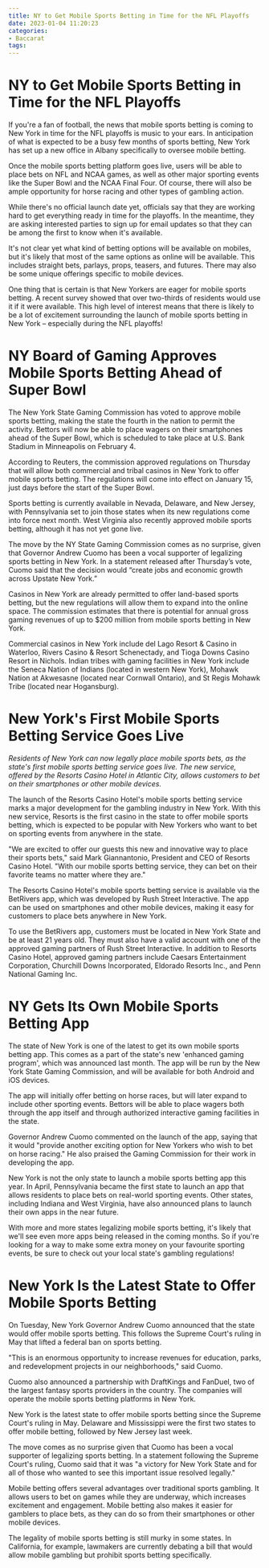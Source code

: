 ```yaml
---
title: NY to Get Mobile Sports Betting in Time for the NFL Playoffs
date: 2023-01-04 11:20:23
categories:
- Baccarat
tags:
---
```



#  NY to Get Mobile Sports Betting in Time for the NFL Playoffs

If you're a fan of football, the news that mobile sports betting is coming to New York in time for the NFL playoffs is music to your ears. In anticipation of what is expected to be a busy few months of sports betting, New York has set up a new office in Albany specifically to oversee mobile betting.

Once the mobile sports betting platform goes live, users will be able to place bets on NFL and NCAA games, as well as other major sporting events like the Super Bowl and the NCAA Final Four. Of course, there will also be ample opportunity for horse racing and other types of gambling action.

While there's no official launch date yet, officials say that they are working hard to get everything ready in time for the playoffs. In the meantime, they are asking interested parties to sign up for email updates so that they can be among the first to know when it's available.

It's not clear yet what kind of betting options will be available on mobiles, but it's likely that most of the same options as online will be available. This includes straight bets, parlays, props, teasers, and futures. There may also be some unique offerings specific to mobile devices.

One thing that is certain is that New Yorkers are eager for mobile sports betting. A recent survey showed that over two-thirds of residents would use it if it were available. This high level of interest means that there is likely to be a lot of excitement surrounding the launch of mobile sports betting in New York – especially during the NFL playoffs!

#  NY Board of Gaming Approves Mobile Sports Betting Ahead of Super Bowl

The New York State Gaming Commission has voted to approve mobile sports betting, making the state the fourth in the nation to permit the activity. Bettors will now be able to place wagers on their smartphones ahead of the Super Bowl, which is scheduled to take place at U.S. Bank Stadium in Minneapolis on February 4.

According to Reuters, the commission approved regulations on Thursday that will allow both commercial and tribal casinos in New York to offer mobile sports betting. The regulations will come into effect on January 15, just days before the start of the Super Bowl.

Sports betting is currently available in Nevada, Delaware, and New Jersey, with Pennsylvania set to join those states when its new regulations come into force next month. West Virginia also recently approved mobile sports betting, although it has not yet gone live.

The move by the NY State Gaming Commission comes as no surprise, given that Governor Andrew Cuomo has been a vocal supporter of legalizing sports betting in New York. In a statement released after Thursday’s vote, Cuomo said that the decision would “create jobs and economic growth across Upstate New York.”

Casinos in New York are already permitted to offer land-based sports betting, but the new regulations will allow them to expand into the online space. The commission estimates that there is potential for annual gross gaming revenues of up to $200 million from mobile sports betting in New York.

Commercial casinos in New York include del Lago Resort & Casino in Waterloo, Rivers Casino & Resort Schenectady, and Tioga Downs Casino Resort in Nichols. Indian tribes with gaming facilities in New York include the Seneca Nation of Indians (located in western New York), Mohawk Nation at Akwesasne (located near Cornwall Ontario), and St Regis Mohawk Tribe (located near Hogansburg).

#  New York's First Mobile Sports Betting Service Goes Live

_Residents of New York can now legally place mobile sports bets, as the state's first mobile sports betting service goes live. The new service, offered by the Resorts Casino Hotel in Atlantic City, allows customers to bet on their smartphones or other mobile devices._

The launch of the Resorts Casino Hotel's mobile sports betting service marks a major development for the gambling industry in New York. With this new service, Resorts is the first casino in the state to offer mobile sports betting, which is expected to be popular with New Yorkers who want to bet on sporting events from anywhere in the state.

"We are excited to offer our guests this new and innovative way to place their sports bets," said Mark Giannantonio, President and CEO of Resorts Casino Hotel. "With our mobile sports betting service, they can bet on their favorite teams no matter where they are."

The Resorts Casino Hotel's mobile sports betting service is available via the BetRivers app, which was developed by Rush Street Interactive. The app can be used on smartphones and other mobile devices, making it easy for customers to place bets anywhere in New York.

To use the BetRivers app, customers must be located in New York State and be at least 21 years old. They must also have a valid account with one of the approved gaming partners of Rush Street Interactive. In addition to Resorts Casino Hotel, approved gaming partners include Caesars Entertainment Corporation, Churchill Downs Incorporated, Eldorado Resorts Inc., and Penn National Gaming Inc.

#  NY Gets Its Own Mobile Sports Betting App

The state of New York is one of the latest to get its own mobile sports betting app. This comes as a part of the state's new 'enhanced gaming program', which was announced last month. The app will be run by the New York State Gaming Commission, and will be available for both Android and iOS devices.

The app will initially offer betting on horse races, but will later expand to include other sporting events. Bettors will be able to place wagers both through the app itself and through authorized interactive gaming facilities in the state.

Governor Andrew Cuomo commented on the launch of the app, saying that it would "provide another exciting option for New Yorkers who wish to bet on horse racing." He also praised the Gaming Commission for their work in developing the app.

New York is not the only state to launch a mobile sports betting app this year. In April, Pennsylvania became the first state to launch an app that allows residents to place bets on real-world sporting events. Other states, including Indiana and West Virginia, have also announced plans to launch their own apps in the near future.

With more and more states legalizing mobile sports betting, it's likely that we'll see even more apps being released in the coming months. So if you're looking for a way to make some extra money on your favourite sporting events, be sure to check out your local state's gambling regulations!

#  New York Is the Latest State to Offer Mobile Sports Betting

On Tuesday, New York Governor Andrew Cuomo announced that the state would offer mobile sports betting. This follows the Supreme Court's ruling in May that lifted a federal ban on sports betting.

"This is an enormous opportunity to increase revenues for education, parks, and redevelopment projects in our neighborhoods," said Cuomo.

Cuomo also announced a partnership with DraftKings and FanDuel, two of the largest fantasy sports providers in the country. The companies will operate the mobile sports betting platforms in New York.

New York is the latest state to offer mobile sports betting since the Supreme Court's ruling in May. Delaware and Mississippi were the first two states to offer mobile betting, followed by New Jersey last week.

The move comes as no surprise given that Cuomo has been a vocal supporter of legalizing sports betting. In a statement following the Supreme Court's ruling, Cuomo said that it was "a victory for New York State and for all of those who wanted to see this important issue resolved legally."

Mobile betting offers several advantages over traditional sports gambling. It allows users to bet on games while they are underway, which increases excitement and engagement. Mobile betting also makes it easier for gamblers to place bets, as they can do so from their smartphones or other mobile devices.

The legality of mobile sports betting is still murky in some states. In California, for example, lawmakers are currently debating a bill that would allow mobile gambling but prohibit sports betting specifically.